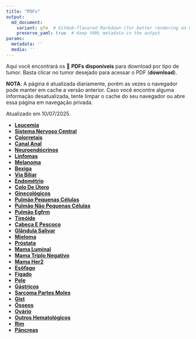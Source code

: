 ```yaml
---
title: "PDFs"
output: 
  md_document:
    variant: gfm  # GitHub-flavored Markdown (for better rendering on GitHub)
    preserve_yaml: true  # Keep YAML metadata in the output
params:
  metadata: ''
  media: ''
---
```


<script async src="https://scripts.simpleanalyticscdn.com/latest.js"></script>

Aqui você encontrará os 📝 **PDFs disponíveis** para download por tipo
de tumor. Basta clicar no tumor desejado para acessar o PDF
(**download**).

**NOTA**: A página é atualizada diariamente, porém as vezes o navegador
pode manter em cache a versão anterior. Caso você encontre alguma
informação desatualizada, tente limpar o cache do seu navegador ou abre
essa página em navegação privada.

Atualizado em 10/07/2025.

- [**Leucemia**](https://coeoralmeds-e768.restdb.io/media/686f4fa3f63b804800204eb1?download=true)
- [**Sistema Nervoso
  Central**](https://coeoralmeds-e768.restdb.io/media/686f4fa4f63b804800204eb4?download=true)
- [**Colorretais**](https://coeoralmeds-e768.restdb.io/media/686f4fa8f63b804800204eb8?download=true)
- [**Canal
  Anal**](https://coeoralmeds-e768.restdb.io/media/686f4fa9f63b804800204ebb?download=true)
- [**Neuroendócrinos**](https://coeoralmeds-e768.restdb.io/media/686f4fabf63b804800204ebc?download=true)
- [**Linfomas**](https://coeoralmeds-e768.restdb.io/media/686f4fadf63b804800204ebe?download=true)
- [**Melanoma**](https://coeoralmeds-e768.restdb.io/media/686f4faef63b804800204ec0?download=true)
- [**Bexiga**](https://coeoralmeds-e768.restdb.io/media/686f4fb0f63b804800204ec3?download=true)
- [**Via
  Biliar**](https://coeoralmeds-e768.restdb.io/media/686f4fb2f63b804800204ec4?download=true)
- [**Endométrio**](https://coeoralmeds-e768.restdb.io/media/686f4fb3f63b804800204ec6?download=true)
- [**Colo De
  Útero**](https://coeoralmeds-e768.restdb.io/media/686f4fb5f63b804800204ec8?download=true)
- [**Ginecológicos**](https://coeoralmeds-e768.restdb.io/media/686f4fb7f63b804800204ecb?download=true)
- [**Pulmão Pequenas
  Células**](https://coeoralmeds-e768.restdb.io/media/686f4fb9f63b804800204ecd?download=true)
- [**Pulmão Não Pequenas
  Células**](https://coeoralmeds-e768.restdb.io/media/686f4fbbf63b804800204ecf?download=true)
- [**Pulmão
  Egfrm**](https://coeoralmeds-e768.restdb.io/media/686f4fbdf63b804800204ed1?download=true)
- [**Tireóide**](https://coeoralmeds-e768.restdb.io/media/686f4fc0f63b804800204ed5?download=true)
- [**Cabeça E
  Pescoço**](https://coeoralmeds-e768.restdb.io/media/686f4fc2f63b804800204ed7?download=true)
- [**Glândula
  Salivar**](https://coeoralmeds-e768.restdb.io/media/686f4fc4f63b804800204ed9?download=true)
- [**Mieloma**](https://coeoralmeds-e768.restdb.io/media/686f4fc5f63b804800204edb?download=true)
- [**Próstata**](https://coeoralmeds-e768.restdb.io/media/686f4fc7f63b804800204edd?download=true)
- [**Mama
  Luminal**](https://coeoralmeds-e768.restdb.io/media/686f4fcbf63b804800204ee1?download=true)
- [**Mama Triplo
  Negativo**](https://coeoralmeds-e768.restdb.io/media/686f4fccf63b804800204ee3?download=true)
- [**Mama
  Her2**](https://coeoralmeds-e768.restdb.io/media/686f4fcef63b804800204ee5?download=true)
- [**Esôfago**](https://coeoralmeds-e768.restdb.io/media/686f4fd0f63b804800204ee7?download=true)
- [**Fígado**](https://coeoralmeds-e768.restdb.io/media/686f4fd1f63b804800204ee9?download=true)
- [**Pele**](https://coeoralmeds-e768.restdb.io/media/686f4fd3f63b804800204eeb?download=true)
- [**Gástricos**](https://coeoralmeds-e768.restdb.io/media/686f4fd5f63b804800204eed?download=true)
- [**Sarcoma Partes
  Moles**](https://coeoralmeds-e768.restdb.io/media/686f4fd7f63b804800204eef?download=true)
- [**Gist**](https://coeoralmeds-e768.restdb.io/media/686f4fd9f63b804800204ef5?download=true)
- [**Ósseos**](https://coeoralmeds-e768.restdb.io/media/686f4fdaf63b804800204ef7?download=true)
- [**Ovário**](https://coeoralmeds-e768.restdb.io/media/686f4fdcf63b804800204ef9?download=true)
- [**Outros
  Hematológicos**](https://coeoralmeds-e768.restdb.io/media/686f4fdef63b804800204efb?download=true)
- [**Rim**](https://coeoralmeds-e768.restdb.io/media/686f4fdff63b804800204efd?download=true)
- [**Pâncreas**](https://coeoralmeds-e768.restdb.io/media/686f4fe1f63b804800204efe?download=true)
